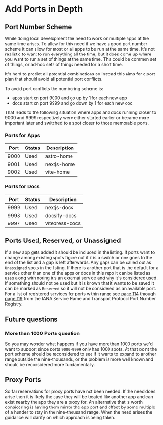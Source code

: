 # Add Ports in Depth

## Port Number Scheme

While doing local development the need to work on multiple apps at the same time
arises. To allow for this need if we have a good port number scheme it can allow
for most or all apps to be run at the same time. It's not realistic to want to
run everything all the time, but it does come up where you want to run a set of
things at the same time. This could be common set of things, or ad-hoc sets of
things needed for a short time.

It's hard to predict all potential combinations so instead this aims for a port
plan that should avoid all potential port conflicts.

To avoid port conflicts the numbering scheme is:

- apps start on port 9000 and go up by 1 for each new app
- docs start on port 9999 and go down by 1 for each new doc

That leads to the following situation where apps and docs running closer to 9000
and 9999 respectively were either started earlier or became more important later
and switched to a spot closer to those memorable ports.

### Ports for Apps

| Port | Status | Description |
| ---- | ------ | ----------- |
| 9000 | Used   | astro-home  |
| 9001 | Used   | nextjs-home |
| 9002 | Used   | vite-home   |

### Ports for Docs

| Port | Status | Description    |
| ---- | ------ | -------------- |
| 9999 | Used   | nextjs-docs    |
| 9998 | Used   | docsify-docs   |
| 9997 | Used   | vitepress-docs |

## Ports Used, Reserved, or Unassigned

If a new app gets added it should be included in the listing. If ports want to
change among existing spots figure out if it is a switch or one goes to the end
of the list and a gap is left afterwards. Any gaps can be called out as
`Unassigned` spots in the listing. If there is another port that is the default
for a service other than one of the apps or docs in this repo it can be listed
as `Used` along with noting it's an external service and why it's considered
used. If something should not be used but it is known that it wants to be saved
it can be marked as `Reserved` so it will not be considered as an available
port. For a list of registered services for ports within range see
[page 114](https://www.iana.org/assignments/service-names-port-numbers/service-names-port-numbers.xhtml?&page=114)
through
[page 119](https://www.iana.org/assignments/service-names-port-numbers/service-names-port-numbers.xhtml?&page=119)
from the IANA Service Name and Transport Protocol Port Number Registry.

## Future questions

### More than 1000 Ports question

So you may wonder what happens if you have more than 1000 ports we'd want to
support since ports `9000-9999` only has 1000 spots. At that point the port
scheme should be reconsidered to see if it wants to expand to another range
outside the nine-thousands, or the problem is more well known and should be
reconsidered more fundamentally.

## Proxy Ports

So far reservations for proxy ports have not been needed. If the need does arise
then it is likely the case they will be treated like another app and can exist
nearby the app they are a proxy for. An alternative that is worth considering is
having them mirror the app port and offset by some multiple of a hunder to stay
in the nine-thousand range. When the need arises the guidance will clarify on
which approach is being taken.
